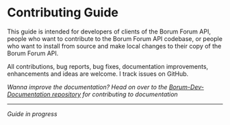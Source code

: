 # Contributing Guide

This guide is intended for developers of clients of the Borum Forum API, people who want to contribute to the Borum Forum API codebase, or people who want to install from source and make local changes to their copy of the Borum Forum API.

All contributions, bug reports, bug fixes, documentation improvements, enhancements and ideas are welcome. I track issues on GitHub.

*Wanna improve the documentation? Head on over to the [Borum-Dev-Documentation repository](https://github.com/Borumer/Borum-Dev-Documentation) for contributing to documentation*

---

_Guide in progress_
